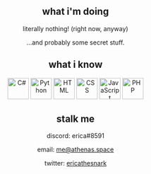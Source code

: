 <div align="center">

## what i'm doing
literally nothing! (right now, anyway)

...and probably some secret stuff.

## what i know
<img width=48 alt="C#" title="C#" src="https://raw.githubusercontent.com/konpa/devicon/master/icons/csharp/csharp-original.svg"/>

<img width=48 alt="Python" title="Python" src="https://raw.githubusercontent.com/konpa/devicon/master/icons/python/python-original.svg"/>

<img width=48 alt="HTML" title="HTML" src="https://raw.githubusercontent.com/konpa/devicon/master/icons/html5/html5-original-wordmark.svg"/>

<img width=48 alt="CSS" title="CSS" src="https://raw.githubusercontent.com/konpa/devicon/master/icons/css3/css3-original-wordmark.svg"/>

<img width=48 alt="JavaScript" title="JavaScript" src="https://raw.githubusercontent.com/konpa/devicon/master/icons/javascript/javascript-original.svg"/>

<img width=48 alt="PHP" title="PHP... reluctantly." src="https://raw.githubusercontent.com/konpa/devicon/master/icons/php/php-original.svg"/>

## stalk me
discord: erica#8591

email: [me@athenas.space][email]

twitter: [ericathesnark][twitter]

</div>

<!-- hyperlinks -->
[email]: mailto:me@athenas.space
[twitter]: https://twitter.com/ericathesnark
